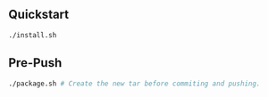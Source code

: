 ## Quickstart

```bash
./install.sh
```

## Pre-Push
```bash
./package.sh # Create the new tar before commiting and pushing.
```